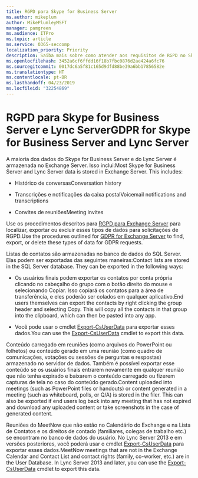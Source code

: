 ```yaml
---
title: RGPD para Skype for Business Server
ms.author: mikeplum
author: MikePlumleyMSFT
manager: pamgreen
ms.audience: ITPro
ms.topic: article
ms.service: O365-seccomp
localization_priority: Priority
description: Saiba mais sobre como atender aos requisitos de RGPD no Skype for Business Server e no Lync Server.
ms.openlocfilehash: 3452a6cf6ffdd16f18b7fbc0876d2ae424a6fc76
ms.sourcegitcommit: 0017dc6a5f81c165d9dfd88be39a6bb17856582e
ms.translationtype: HT
ms.contentlocale: pt-BR
ms.lasthandoff: 04/23/2019
ms.locfileid: "32254869"
---
```

# <a name="gdpr-for-skype-for-business-server-and-lync-server"></a><span data-ttu-id="2e320-103">RGPD para Skype for Business Server e Lync Server</span><span class="sxs-lookup"><span data-stu-id="2e320-103">GDPR for Skype for Business Server and Lync Server</span></span>

<span data-ttu-id="2e320-p101">A maioria dos dados do Skype for Business Server e do Lync Server é armazenada no Exchange Server. Isso inclui:</span><span class="sxs-lookup"><span data-stu-id="2e320-p101">Most Skype for Business Server and Lync Server data is stored in Exchange Server. This includes:</span></span>

-   <span data-ttu-id="2e320-106">Histórico de conversas</span><span class="sxs-lookup"><span data-stu-id="2e320-106">Conversation history</span></span>

-   <span data-ttu-id="2e320-107">Transcrições e notificações da caixa postal</span><span class="sxs-lookup"><span data-stu-id="2e320-107">Voicemail notifications and transcriptions</span></span>

-   <span data-ttu-id="2e320-108">Convites de reuniões</span><span class="sxs-lookup"><span data-stu-id="2e320-108">Meeting invites</span></span>

<span data-ttu-id="2e320-109">Use os procedimentos descritos para [RGPD para Exchange Server](gdpr-for-exchange-server.md) para localizar, exportar ou excluir esses tipos de dados para solicitações de RGPD.</span><span class="sxs-lookup"><span data-stu-id="2e320-109">Use the procedures outlined for [GDPR for Exchange Server](gdpr-for-exchange-server.md) to find, export, or delete these types of data for GDPR requests.</span></span>

<span data-ttu-id="2e320-p102">Listas de contatos são armazenadas no banco de dados do SQL Server. Elas podem ser exportadas das seguintes maneiras:</span><span class="sxs-lookup"><span data-stu-id="2e320-p102">Contact lists are stored in the SQL Server database. They can be exported in the following ways:</span></span>

-   <span data-ttu-id="2e320-p103">Os usuários finais podem exportar os contatos por conta própria clicando no cabeçalho do grupo com o botão direito do mouse e selecionando Copiar. Isso copiará os contatos para a área de transferência, e eles poderão ser colados em qualquer aplicativo.</span><span class="sxs-lookup"><span data-stu-id="2e320-p103">End users themselves can export the contacts by right clicking the group header and selecting Copy. This will copy all the contacts in that group into the clipboard, which can then be pasted into any app.</span></span>

-   <span data-ttu-id="2e320-114">Você pode usar o cmdlet [Export-CsUserData](https://docs.microsoft.com/pt-BR/powershell/module/skype/export-csuserdata) para exportar esses dados.</span><span class="sxs-lookup"><span data-stu-id="2e320-114">You can use the [Export-CsUserData](https://docs.microsoft.com/pt-BR/powershell/module/skype/export-csuserdata) cmdlet to export this data.</span></span>

<span data-ttu-id="2e320-p104">Conteúdo carregado em reuniões (como arquivos do PowerPoint ou folhetos) ou conteúdo gerado em uma reunião (como quadro de comunicações, votações ou sessões de perguntas e respostas) armazenado no servidor de dados. Também é possível exportar esse conteúdo se os usuários finais entrarem novamente em qualquer reunião que não tenha expirado e baixarem o conteúdo carregado ou fizerem capturas de tela no caso do conteúdo gerado.</span><span class="sxs-lookup"><span data-stu-id="2e320-p104">Content uploaded into meetings (such as PowerPoint files or handouts) or content generated in a meeting (such as whiteboard, polls, or Q/A) is stored in the filer. This can also be exported if end users log back into any meeting that has not expired and download any uploaded content or take screenshots in the case of generated content.</span></span>

<span data-ttu-id="2e320-p105">Reuniões do MeetNow que não estão no Calendário do Exchange e na Lista de Contatos e os direitos de contado (familiares, colegas de trabalho etc.) se encontram no banco de dados do usuário. No Lync Server 2013 e em versões posteriores, você poderá usar o cmdlet [Export-CsUserData](https://docs.microsoft.com/pt-BR/powershell/module/skype/export-csuserdata) para exportar esses dados.</span><span class="sxs-lookup"><span data-stu-id="2e320-p105">MeetNow meetings that are not in the Exchange Calendar and Contact List and contact rights (family, co-worker, etc.) are in the User Database. In Lync Server 2013 and later, you can use the [Export-CsUserData](https://docs.microsoft.com/pt-BR/powershell/module/skype/export-csuserdata) cmdlet to export this data.</span></span>
